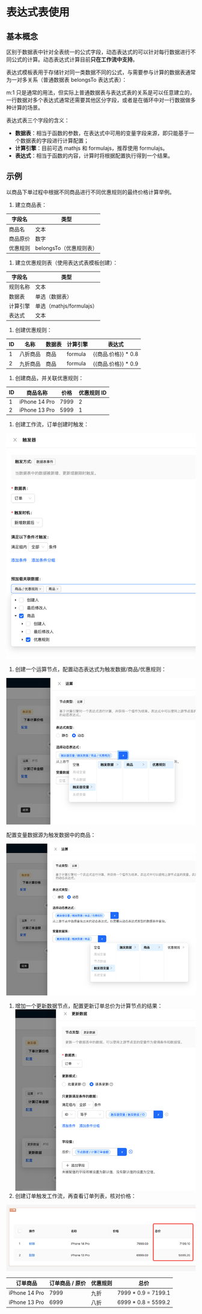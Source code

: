 # 表达式表使用

## 基本概念

区别于数据表中针对全表统一的公式字段，动态表达式的可以针对每行数据进行不同公式的计算。动态表达式计算目前**只在工作流中支持**。

表达式模板表用于存储针对同一类数据不同的公式，与需要参与计算的数据表通常为一对多关系（普通数据表 belongsTo 表达式表）：

m:1 只是通常的用法，但实际上普通数据表与表达式表的关系是可以任意建立的，一行数据对多个表达式通常还需要其他区分字段，或者是在循环中对一行数据做多种计算的场景。

表达式表三个字段的含义：

- **数据表**：相当于函数的参数，在表达式中可用的变量字段来源，即只能基于一个数据表的字段进行计算配置；
- **计算引擎**：目前可选 mathjs 和 formulajs，推荐使用 formulajs。
- **表达式**：相当于函数的内容，计算时将根据配置执行得到一个结果。

## 示例

以商品下单过程中根据不同商品进行不同优惠规则的最终价格计算举例。

1. 建立商品表：

| 字段名   | 类型                    |
| -------- | ----------------------- |
| 商品名   | 文本                    |
| 商品原价 | 数字                    |
| 优惠规则 | belongsTo（优惠规则表） |

1. 建立优惠规则表（使用表达式表模板创建）：

| 字段名   | 类型                     |
| -------- | ------------------------ |
| 规则名称 | 文本                     |
| 数据表   | 单选（数据表）           |
| 计算引擎 | 单选（mathjs/formulajs） |
| 表达式   | 文本                     |

1. 创建优惠规则：

| ID  | 名称     | 数据表 | 计算引擎 | 表达式               |
| --- | -------- | ------ | -------- | -------------------- |
| 1   | 八折商品 | 商品   | formula  | {{商品.价格}} \* 0.8 |
| 2   | 九折商品 | 商品   | formula  | {{商品.价格}} \* 0.9 |

1. 创建商品，并关联优惠规则：

| ID  | 商品名称      | 价格 | 优惠规则 ID |
| --- | ------------- | ---- | ----------- |
| 1   | iPhone 14 Pro | 7999 | 2           |
| 2   | iPhone 13 Pro | 5999 | 1           |

1. 创建工作流，订单创建时触发：

![](./static/YLhxb1qGxoniCgxB13IcrDiZntf.png)

1. 创建一个运算节点，配置动态表达式为触发数据/商品/优惠规则：

![](./static/OLLTb4M2vocObkxd3bkcxZkLnqh.png)

配置变量数据源为触发数据中的商品：

![](./static/OTDBbV7ygocjFLxQyt0czIorn5c.png)

1. 增加一个更新数据节点，配置更新订单总价为计算节点的结果：
   ![](./static/A6xibwy6ZoyskKxGmdQc7jOcnRe.png)
2. 创建订单触发工作流，再查看订单列表，核对价格：

![](./static/V6sCbY59GoZ6g5xlAaJcutx5nUb.png)

| 订单商品      | 订单商品 / 原价 | 优惠规则 | 总价                 |
| ------------- | --------------- | -------- | -------------------- |
| iPhone 14 Pro | 7999            | 九折     | 7999 \* 0.9 = 7199.1 |
| iPhone 13 Pro | 6999            | 八折     | 6999 \* 0.8 = 5599.2 |
